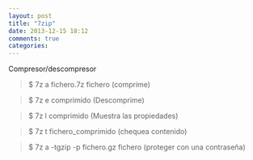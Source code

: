 ```yaml
---
layout: post
title: "7zip"
date: 2013-12-15 18:12
comments: true
categories: 
---
```

Compresor/descompresor

>$ 7z a fichero.7z fichero (comprime)

>$ 7z e comprimido (Descomprime)

>$ 7z l comprimido (Muestra las propiedades)

>$ 7z t fichero_comprimido (chequea contenido)

>$ 7z a -tgzip -p fichero.gz fichero (proteger con una contraseña)

